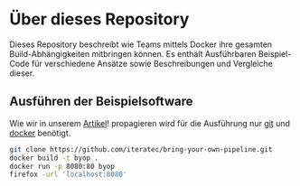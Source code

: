 # Über dieses Repository

Dieses Repository beschreibt wie Teams mittels Docker ihre gesamten Build-Abhängigkeiten mitbringen können. Es enthält Ausführbaren Beispiel-Code für verschiedene Ansätze sowie Beschreibungen und Vergleiche dieser.

## Ausführen der Beispielsoftware

Wie wir in unserem [Artikel](./src/content/blog/pipeline.md)! propagieren wird für die Ausführung nur [git](https://git-scm.com/) und [docker](https://docker.io) benötigt.

```bash
git clone https://github.com/iteratec/bring-your-own-pipeline.git
docker build -t byop .
docker run -p 8080:80 byop
firefox -url 'localhost:8080'
```
